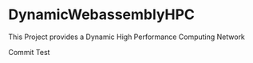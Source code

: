 # DynamicWebassemblyHPC
This Project provides a Dynamic High Performance Computing Network

Commit Test
